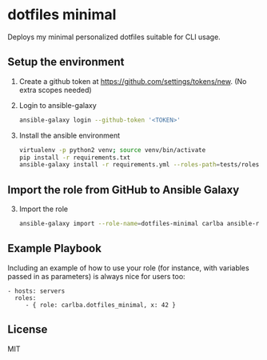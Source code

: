 dotfiles minimal
================

Deploys my minimal personalized dotfiles suitable for CLI usage.

Setup the environment
---------------------

1. Create a github token at https://github.com/settings/tokens/new. (No extra scopes needed)

2. Login to ansible-galaxy

   ```bash
   ansible-galaxy login --github-token '<TOKEN>'   
   ```

3. Install the ansible environment
    
   ```bash
   virtualenv -p python2 venv; source venv/bin/activate
   pip install -r requirements.txt
   ansible-galaxy install -r requirements.yml --roles-path=tests/roles
   ```

Import the role from GitHub to Ansible Galaxy
---------------------------------------------

3. Import the role
   ```bash
   ansible-galaxy import --role-name=dotfiles-minimal carlba ansible-role-dotfiles-minimal
   ```

Example Playbook
----------------

Including an example of how to use your role (for instance, with variables passed in as parameters) is always nice for users too:

    - hosts: servers
      roles:
         - { role: carlba.dotfiles_minimal, x: 42 }

License
-------

MIT

